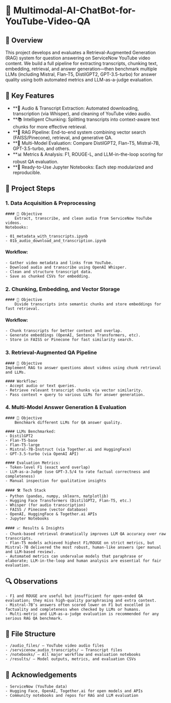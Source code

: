 # 🤖 Multimodal-AI-ChatBot-for-YouTube-Video-QA

## 📌 Overview

This project develops and evaluates a Retrieval-Augmented Generation (RAG) system for question answering on ServiceNow YouTube video content. We build a full pipeline for extracting transcripts, chunking text, embedding, retrieval, and answer generation—then benchmark multiple LLMs (including Mistral, Flan-T5, DistilGPT2, GPT-3.5-turbo) for answer quality using both automated metrics and LLM-as-a-judge evaluation.

## 🚀 Key Features

- **🎤 Audio & Transcript Extraction: Automated downloading, transcription (via Whisper), and cleaning of YouTube video audio.
- **📚 Intelligent Chunking: Splitting transcripts into context-aware text chunks for more effective retrieval.
- **🔎 RAG Pipeline: End-to-end system combining vector search (FAISS/Pinecone), retrieval, and generative QA.
- **🤖 Multi-Model Evaluation: Compare DistilGPT2, Flan-T5, Mistral-7B, GPT-3.5-turbo, and others.
- **📊 Metrics & Analysis: F1, ROUGE-L, and LLM-in-the-loop scoring for robust QA evaluation.
- **📝 Ready-to-Use Jupyter Notebooks: Each step modularized and reproducible.

## 🧩 Project Steps

### 1.  Data Acquisition & Preprocessing
    #### 🎯 Objective
        Extract, transcribe, and clean audio from ServiceNow YouTube videos.
    Notebooks:

    - 01_metadata_with_transcripts.ipynb
    - 01b_audio_download_and_transcription.ipynb

   ####  Workflow:
    - Gather video metadata and links from YouTube.
    - Download audio and transcribe using OpenAI Whisper.
    - Clean and structure transcript data.
    - Save as chunked CSVs for embedding.

### 2.  Chunking, Embedding, and Vector Storage
    #### 🎯 Objective
        Divide transcripts into semantic chunks and store embeddings for fast retrieval.

   #### Workflow:
    - Chunk transcripts for better context and overlap.
    - Generate embeddings (OpenAI, Sentence Transformers, etc).
    - Store in FAISS or Pinecone for fast similarity search.

### 3.  Retrieval-Augmented QA Pipeline
    #### 🎯 Objective
    Implement RAG to answer questions about videos using chunk retrieval and LLMs.

    #### Workflow:
    - Accept audio or text queries.
    - Retrieve relevant transcript chunks via vector similarity.
    - Pass context + query to various LLMs for answer generation.

### 4.  Multi-Model Answer Generation & Evaluation
    #### 🎯 Objective
        Benchmark different LLMs for QA answer quality.

    #### LLMs Benchmarked:
    - DistilGPT2
    - Flan-T5-base
    - Flan-T5-large
    - Mistral-7B-Instruct (via Together.ai and HuggingFace)
    - GPT-3.5-turbo (via OpenAI API)

    #### Evaluation Metrics:
    - Token-level F1 (exact word overlap)
    - LLM-as-a-Judge (use GPT-3.5/4 to rate factual correctness and completeness)
    - Manual inspection for qualitative insights

    #### 🛠️ Tech Stack
    - Python (pandas, numpy, sklearn, matplotlib)
    - Hugging Face Transformers (DistilGPT2, Flan-T5, etc.)
    - Whisper (for audio transcription)
    - FAISS / Pinecone (vector database)
    - OpenAI, HuggingFace & Together.ai APIs
    - Jupyter Notebooks

    #### 📈 Results & Insights
    - Chunk-based retrieval dramatically improves LLM QA accuracy over raw transcripts.
    - Flan-T5 models achieved highest F1/ROUGE on strict metrics, but Mistral-7B delivered the most robust, human-like answers (per manual and LLM-based review).
    - Automated metrics can undervalue models that paraphrase or elaborate; LLM-in-the-loop and human analysis are essential for fair evaluation.
    
## 🔍 Observations
    - F1 and ROUGE are useful but insufficient for open-ended QA evaluation; they miss high-quality paraphrasing and extra context.
    - Mistral-7B’s answers often scored lower on F1 but excelled in factuality and completeness when checked by LLMs or humans.
    - Multi-metric and LLM-as-a-judge evaluation is recommended for any serious RAG QA benchmark.

## 📂 File Structure
    - /audio_files/ – YouTube video audio files
    - /servicenow_audio_transcripts/ – Transcript files
    - /notebooks/ – All major workflow and evaluation notebooks
    - /results/ – Model outputs, metrics, and evaluation CSVs

## 🤝 Acknowledgements
    - ServiceNow (YouTube data)
    - Hugging Face, OpenAI, Together.ai for open models and APIs
    - Community notebooks and repos for RAG and LLM evaluation
